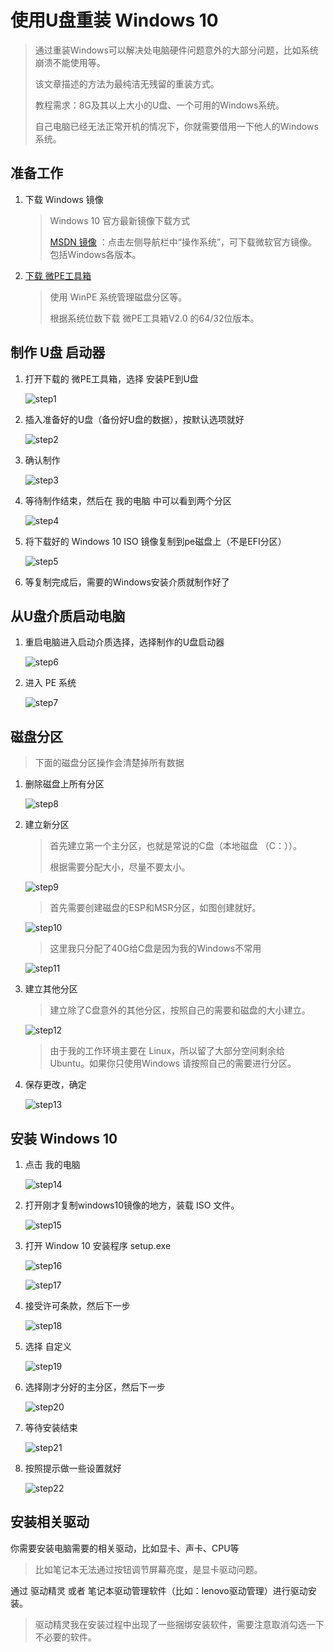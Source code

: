 # 使用U盘重装 Windows 10

> 通过重装Windows可以解决处电脑硬件问题意外的大部分问题，比如系统崩溃不能使用等。
>
> 该文章描述的方法为最纯洁无残留的重装方式。
>
> 教程需求：8G及其以上大小的U盘、一个可用的Windows系统。
>
> 自己电脑已经无法正常开机的情况下，你就需要借用一下他人的Windows系统。

## 准备工作

1. 下载 Windows 镜像

   > Windows 10 官方最新镜像下载方式
   >
   > [MSDN 镜像](https://msdn.itellyou.cn/) ：点击左侧导航栏中“操作系统”，可下载微软官方镜像。包括Windows各版本。

2. [下载 微PE工具箱](http://www.wepe.com.cn/download.html) 

   > 使用 WinPE 系统管理磁盘分区等。
   >
   > 根据系统位数下载 微PE工具箱V2.0 的64/32位版本。

## 制作 U盘 启动器

1. 打开下载的 微PE工具箱，选择 安装PE到U盘

   ![step1](/images/os/windows/1/step1.png)

2. 插入准备好的U盘（备份好U盘的数据），按默认选项就好

   ![step2](/images/os/windows/1/step2.png)

3. 确认制作

   ![step3](/images/os/windows/1/step3.png)

4. 等待制作结束，然后在 我的电脑 中可以看到两个分区

   ![step4](/images/os/windows/1/step4.png)

5. 将下载好的 Windows 10 ISO 镜像复制到pe磁盘上（不是EFI分区）

   ![step5](/images/os/windows/1/step5.png)

6. 等复制完成后，需要的Windows安装介质就制作好了

## 从U盘介质启动电脑

1. 重启电脑进入启动介质选择，选择制作的U盘启动器

   ![step6](/images/os/windows/1/step6.JPG)

2. 进入 PE 系统

   ![step7](/images/os/windows/1/step7.JPG)

## 磁盘分区

> 下面的磁盘分区操作会清楚掉所有数据

1. 删除磁盘上所有分区

   ![step8](/images/os/windows/1/step8.png)

2. 建立新分区

   > 首先建立第一个主分区，也就是常说的C盘（本地磁盘 （C：））。
   >
   > 根据需要分配大小，尽量不要太小。

   ![step9](/images/os/windows/1/step9.png)

   > 首先需要创建磁盘的ESP和MSR分区，如图创建就好。

   ![step10](/images/os/windows/1/step10.png)

   > 这里我只分配了40G给C盘是因为我的Windows不常用

   ![step11](/images/os/windows/1/step11.png)

3. 建立其他分区

   > 建立除了C盘意外的其他分区，按照自己的需要和磁盘的大小建立。

   ![step12](/images/os/windows/1/step12.png)

   > 由于我的工作环境主要在 Linux，所以留了大部分空间剩余给 Ubuntu。如果你只使用Windows 请按照自己的需要进行分区。

4. 保存更改，确定

   ![step13](/images/os/windows/1/step13.png)

## 安装 Windows 10

1. 点击 我的电脑

   ![step14](/images/os/windows/1/step14.png)

2. 打开刚才复制windows10镜像的地方，装载 ISO 文件。

   ![step15](/images/os/windows/1/step15.png)

3. 打开 Window 10 安装程序 setup.exe

   ![step16](/images/os/windows/1/step16.png)

   ![step17](/images/os/windows/1/step17.png)

4. 接受许可条款，然后下一步

   ![step18](/images/os/windows/1/step18.png)

5. 选择 自定义

   ![step19](/images/os/windows/1/step19.png)

6. 选择刚才分好的主分区，然后下一步

   ![step20](/images/os/windows/1/step20.png)

7. 等待安装结束

   ![step21](/images/os/windows/1/step21.png)

8. 按照提示做一些设置就好

   ![step22](/images/os/windows/1/step22.png)

## 安装相关驱动

你需要安装电脑需要的相关驱动，比如显卡、声卡、CPU等

> 比如笔记本无法通过按钮调节屏幕亮度，是显卡驱动问题。

通过 驱动精灵 或者 笔记本驱动管理软件（比如：lenovo驱动管理）进行驱动安装。

> 驱动精灵我在安装过程中出现了一些捆绑安装软件，需要注意取消勾选一下不必要的软件。